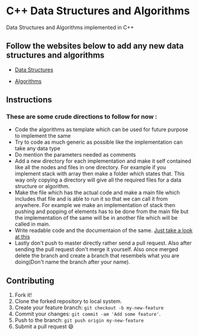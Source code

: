 # C++ Data Structures and Algorithms
Data Structures and Algorithms implemented in C++

## Follow the websites below to add any new data structures and algorithms

- [Data Structures](https://en.wikipedia.org/wiki/List_of_data_structures)

- [Algorithms](https://www.geeksforgeeks.org/fundamentals-of-algorithms/)

## Instructions
### These are some crude directions to follow for now :
- Code the algorithms as template which can be used for future purpose to implement the same
- Try to code as much generic as possible like the implementation can take any data type
- Do mention the parameters needed as comments
- Add a new directory for each implementation and make it self contained like all the nodes and files in one directory. For example if you implement stack with array then make a folder which states that. This way only copying a directory will give all the required files for a data structure or algorithm.
- Make the file which has the actual code and make a main file which includes that file and is able to run it so that we can call it from anywhere. For example we make an implementation of stack then pushing and popping of elements has to be done from the main file but the implementation of the same will be in another file which will be called in main.
- Write readable code and the documentaion of the same. [Just take a look at this](https://github.com/trekhleb/state-of-the-art-shitcode)
- Lastly don't push to master directly rather send a pull request. Also after sending the pull request don't merge it yourself. Also once merged delete the branch and create a branch that resembels what you are doing(Don't name the branch after your name).

## Contributing

1. Fork it!
2. Clone the forked repository to local system.
3. Create your feature branch: `git checkout -b my-new-feature`
4. Commit your changes: `git commit -am 'Add some feature'`.
5. Push to the branch: `git push origin my-new-feature`
6. Submit a pull request :smile:

